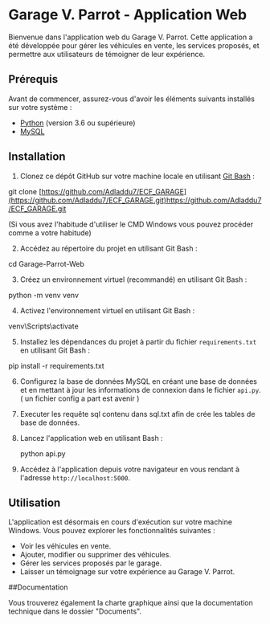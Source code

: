 # Garage V. Parrot - Application Web

Bienvenue dans l'application web du Garage V. Parrot. Cette application a été développée pour gérer les véhicules en vente, les services proposés, et permettre aux utilisateurs de témoigner de leur expérience.

## Prérequis

Avant de commencer, assurez-vous d'avoir les éléments suivants installés sur votre système :

- [Python](https://www.python.org/downloads/windows/) (version 3.6 ou supérieure)
- [MySQL](https://dev.mysql.com/downloads/installer/)

## Installation

1. Clonez ce dépôt GitHub sur votre machine locale en utilisant [Git Bash](https://gitforwindows.org/) :
   
git clone [https://github.com/Adladdu7/ECF_GARAGE](https://github.com/Adladdu7/ECF_GARAGE.git)https://github.com/Adladdu7/ECF_GARAGE.git

(Si vous avez l'habitude d'utiliser le CMD Windows vous pouvez procéder comme a votre habitude)

2. Accédez au répertoire du projet en utilisant Git Bash :
   
cd Garage-Parrot-Web

3. Créez un environnement virtuel (recommandé) en utilisant Git Bash :

python -m venv venv

4. Activez l'environnement virtuel en utilisant Git Bash :
   
venv\Scripts\activate

5. Installez les dépendances du projet à partir du fichier `requirements.txt` en utilisant Git Bash :

pip install -r requirements.txt


6. Configurez la base de données MySQL en créant une base de données et en mettant à jour les informations de connexion dans le fichier `api.py`. ( un fichier config a part est  avenir )

7. Executer les requête sql contenu dans sql.txt afin de crée les tables de base de données.
   
8. Lancez l'application web en utilisant Bash :
   
   python api.py

9. Accédez à l'application depuis votre navigateur en vous rendant à l'adresse `http://localhost:5000`.

## Utilisation

L'application est désormais en cours d'exécution sur votre machine Windows. Vous pouvez explorer les fonctionnalités suivantes :

- Voir les véhicules en vente.
- Ajouter, modifier ou supprimer des véhicules.
- Gérer les services proposés par le garage.
- Laisser un témoignage sur votre expérience au Garage V. Parrot.


##Documentation

Vous trouverez également la charte graphique ainsi que la documentation technique dans le dossier "Documents".




